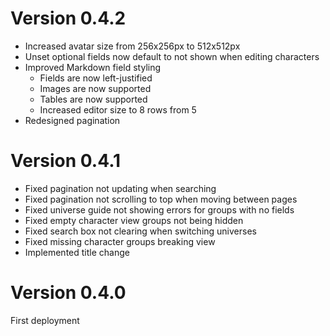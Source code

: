 # Version 0.4.2

-   Increased avatar size from 256x256px to 512x512px
-   Unset optional fields now default to not shown when editing characters
-   Improved Markdown field styling
    -   Fields are now left-justified
    -   Images are now supported
    -   Tables are now supported
    -   Increased editor size to 8 rows from 5
-   Redesigned pagination

# Version 0.4.1

-   Fixed pagination not updating when searching
-   Fixed pagination not scrolling to top when moving between pages
-   Fixed universe guide not showing errors for groups with no fields
-   Fixed empty character view groups not being hidden
-   Fixed search box not clearing when switching universes
-   Fixed missing character groups breaking view
-   Implemented title change

# Version 0.4.0

First deployment
